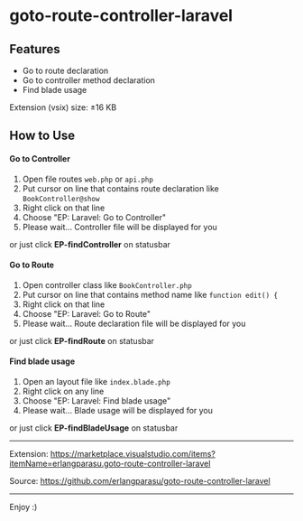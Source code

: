 # goto-route-controller-laravel

## Features

- Go to route declaration
- Go to controller method declaration
- Find blade usage

Extension (vsix) size: &plusmn;16 KB

## How to Use

#### Go to Controller
1. Open file routes `web.php` or `api.php`
2. Put cursor on line that contains route declaration like `BookController@show`
3. Right click on that line
4. Choose "EP: Laravel: Go to Controller"
5. Please wait... Controller file will be displayed for you

or just click **EP-findController** on statusbar

#### Go to Route
1. Open controller class like `BookController.php`
2. Put cursor on line that contains method name like `function edit() {`
3. Right click on that line
4. Choose "EP: Laravel: Go to Route"
5. Please wait... Route declaration file will be displayed for you

or just click **EP-findRoute** on statusbar

#### Find blade usage
1. Open an layout file like `index.blade.php`
2. Right click on any line
3. Choose "EP: Laravel: Find blade usage"
4. Please wait... Blade usage will be displayed for you

or just click **EP-findBladeUsage** on statusbar

-----------------------------------------------------------------------------------------------------------

Extension:
https://marketplace.visualstudio.com/items?itemName=erlangparasu.goto-route-controller-laravel

Source:
https://github.com/erlangparasu/goto-route-controller-laravel

-----------------------------------------------------------------------------------------------------------

Enjoy :)
